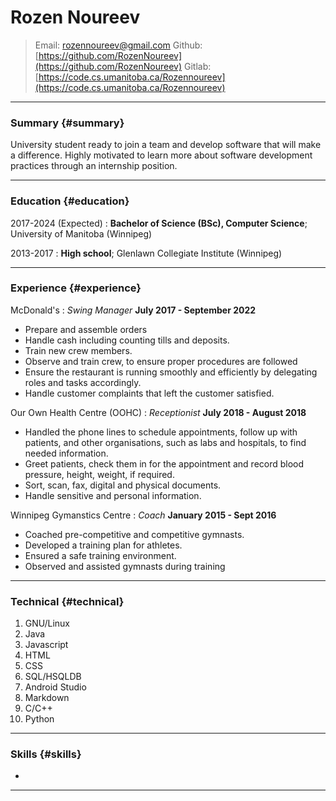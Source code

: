 # Rozen Noureev
  
> Email: [rozennoureev@gmail.com](rozennoureev@gmail.com)
> Github: [https://github.com/RozenNoureev](https://github.com/RozenNoureev)
> Gitlab: [https://code.cs.umanitoba.ca/Rozennoureev](https://code.cs.umanitoba.ca/Rozennoureev)

------

### Summary {#summary}

University student ready to join a team and develop software that will make a difference. Highly motivated to learn more about software development practices through an internship position.

------

### Education {#education}

2017-2024 (Expected)
:   **Bachelor of Science (BSc), Computer Science**; University of Manitoba (Winnipeg)

    

2013-2017
:   **High school**; Glenlawn Collegiate Institute (Winnipeg)

------

### Experience {#experience}

McDonald's
: *Swing Manager*
  __July 2017 - September 2022__

* Prepare and assemble orders
* Handle cash including counting tills and deposits.
* Train new crew members.
* Observe and train crew, to ensure proper procedures are followed
* Ensure the restaurant is running smoothly and efficiently by delegating roles and tasks accordingly. 
* Handle customer complaints that left the customer satisfied.


Our Own Health Centre (OOHC)
: *Receptionist*
  __July 2018 - August 2018__

* Handled the phone lines to schedule appointments, follow up with patients, and other organisations, such as labs and hospitals, to find needed information.
* Greet patients, check them in for the appointment and record blood pressure, height, weight, if required.
* Sort, scan, fax, digital and physical documents.
* Handle sensitive and personal information.

Winnipeg Gymanstics Centre
: *Coach*
  __January 2015 - Sept 2016__

* Coached pre-competitive and competitive gymnasts.
* Developed a training plan for athletes. 
* Ensured a safe training environment.
* Observed and assisted gymnasts during training


------

### Technical {#technical}

1. GNU/Linux
2. Java
3. Javascript
4. HTML
5. CSS
6. SQL/HSQLDB
7. Android Studio
8. Markdown
9. C/C++
10. Python

------

### Skills {#skills}

* 

-------